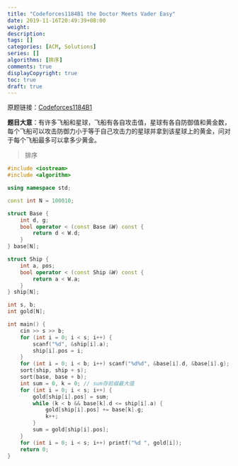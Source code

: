 ```yaml
---
title: "Codeforces1184B1 the Doctor Meets Vader Easy"
date: 2019-11-16T20:49:39+08:00
weight: 
description:
tags: []
categories: [ACM, Solutions]
series: []
algorithms: [排序]
comments: true
displayCopyright: true
toc: true
draft: true
---
```


原题链接：[Codeforces1184B1](https://codeforces.com/contest/1184/problem/B1 )

**题目大意**：有许多飞船和星球，飞船有各自攻击值，星球有各自防御值和黄金数，每个飞船可以攻击防御力小于等于自己攻击力的星球并拿到该星球上的黄金，问对于每个飞船最多可以拿多少黄金。

<!--more-->

> 排序

```cpp
#include <iostream>
#include <algorithm>

using namespace std;

const int N = 100010;

struct Base {
	int d, g;
	bool operator < (const Base &W) const {
		return d < W.d;
	}
} base[N];

struct Ship {
	int a, pos;
	bool operator < (const Ship &W) const {
		return a < W.a;
	}
} ship[N];

int s, b;
int gold[N];

int main() {
	cin >> s >> b;
	for (int i = 0; i < s; i++) {
		scanf("%d", &ship[i].a);
		ship[i].pos = i;
	}
	for (int i = 0; i < b; i++) scanf("%d%d", &base[i].d, &base[i].g);
   	sort(ship, ship + s);
   	sort(base, base + b);
   	int sum = 0, k = 0; // sum存前缀最大值
   	for (int i = 0; i < s; i++) {
   		gold[ship[i].pos] = sum;
   		while (k < b && base[k].d <= ship[i].a) {	
   			gold[ship[i].pos] += base[k].g;
   			k++;
   		}
   		sum = gold[ship[i].pos];
   	}
   	for (int i = 0; i < s; i++) printf("%d ", gold[i]);
    return 0;
}
```